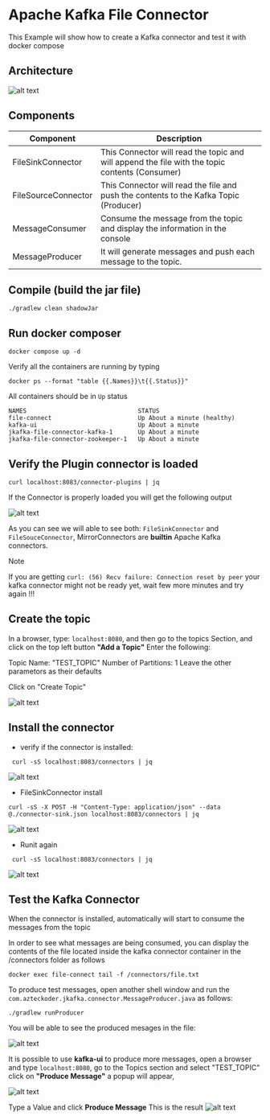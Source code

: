 # Apache Kafka File Connector

This Example will show how to create a Kafka connector and test it with docker compose



## Architecture

![alt text](images/arch-connector.png)

## Components

| Component            | Description                                                                                       |
|----------------------|---------------------------------------------------------------------------------------------------|
| FileSinkConnector    | This Connector will read the topic and will append the file with the topic contents (Consumer)   |
| FileSourceConnector  | This Connector will read the file and push the contents to the Kafka Topic (Producer)            |
| MessageConsumer      | Consume the message from the topic and display the information in the console                    |
| MessageProducer      | It will generate messages and push each message to the topic.                                    |

## Compile (build the jar file)

```
./gradlew clean shadowJar
```

## Run docker composer

```
docker compose up -d
```

Verify all the containers are running by typing
```
docker ps --format "table {{.Names}}\t{{.Status}}"  
```

All containers should be in `Up` status
```
NAMES                               STATUS
file-connect                        Up About a minute (healthy)
kafka-ui                            Up About a minute
jkafka-file-connector-kafka-1       Up About a minute
jkafka-file-connector-zookeeper-1   Up About a minute
```


## Verify the Plugin connector is loaded 

```
curl localhost:8083/connector-plugins | jq  
```

If the Connector is properly loaded you will get the following output

![alt text](images/list-connector-plugins.png)

As you can see we will able to see both: `FileSinkConnector` and `FileSouceConnector`, MirrorConnectors are **builtin** Apache Kafka connectors.


> [!NOTE]  
> If you are getting `curl: (56) Recv failure: Connection reset by peer` your kafka connector might not be ready yet, wait few more minutes and try again !!!


## Create the topic
In a browser, type: `localhost:8080`, and then go to the topics Section, and click on the top left button **"Add a Topic"**
Enter the following:

Topic Name: "TEST_TOPIC"
Number of Partitions: 1
Leave the other parametors as their defaults

Click on "Create Topic"


![alt text](images/topics.png)


## Install the connector


* verify if the connector is installed:
```
 curl -sS localhost:8083/connectors | jq
```
![alt text](images/connector-empty.png)


* FileSinkConnector install

```
curl -sS -X POST -H "Content-Type: application/json" --data @./connector-sink.json localhost:8083/connectors | jq
```

![alt text](images/connector-sink.png)

* Runit again

```
 curl -sS localhost:8083/connectors | jq
```
![alt text](images/connector-sink-installed.png)


## Test the Kafka Connector

When the connector is installed, automatically will start to consume the messages from the topic

In order to see what messages are being consumed, you can display the contents of the file located inside the kafka connector container in the /connectors folder as follows

```
docker exec file-connect tail -f /connectors/file.txt 
```
To produce test messages, open another shell window and run the `com.azteckoder.jkafka.connector.MessageProducer.java` as follows:

```
./gradlew runProducer
```

You will be able to see the produced mesages in the file:

![alt text](images/file-content.png)

It is possible to use **kafka-ui** to produce more messages, open a browser and type `localhost:8080`, go to the Topics section and select "TEST_TOPIC"
click on **"Produce Message"** a popup will appear, 

![alt text](images/produce-message.png)

Type a Value and click **Produce Message**
This is the result
![alt text](images/other-message.png)
